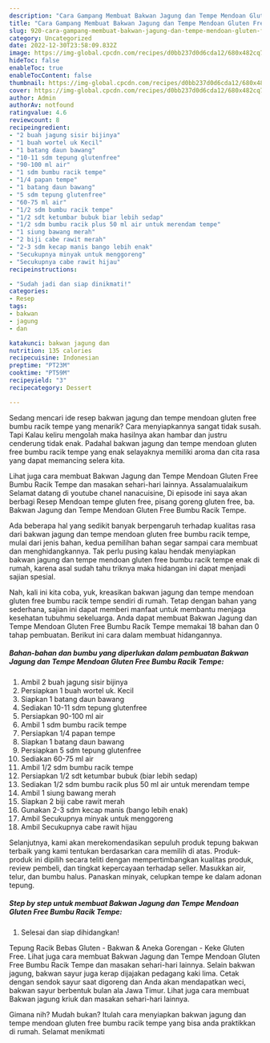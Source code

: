 ```yaml
---
description: "Cara Gampang Membuat Bakwan Jagung dan Tempe Mendoan Gluten Free Bumbu Racik Tempe yang Bikin Ngiler, Buat Buka Puasa Enak Banget"
title: "Cara Gampang Membuat Bakwan Jagung dan Tempe Mendoan Gluten Free Bumbu Racik Tempe yang Bikin Ngiler, Buat Buka Puasa Enak Banget"
slug: 920-cara-gampang-membuat-bakwan-jagung-dan-tempe-mendoan-gluten-free-bumbu-racik-tempe-yang-bikin-ngiler-buat-buka-puasa-enak-banget
category: Uncategorized
date: 2022-12-30T23:58:09.832Z
image: https://img-global.cpcdn.com/recipes/d0bb237d0d6cda12/680x482cq70/bakwan-jagung-dan-tempe-mendoan-gluten-free-bumbu-racik-tempe-foto-resep-utama.jpg
hideToc: false
enableToc: true
enableTocContent: false
thumbnail: https://img-global.cpcdn.com/recipes/d0bb237d0d6cda12/680x482cq70/bakwan-jagung-dan-tempe-mendoan-gluten-free-bumbu-racik-tempe-foto-resep-utama.jpg
cover: https://img-global.cpcdn.com/recipes/d0bb237d0d6cda12/680x482cq70/bakwan-jagung-dan-tempe-mendoan-gluten-free-bumbu-racik-tempe-foto-resep-utama.jpg
author: Admin
authorAv: notfound
ratingvalue: 4.6
reviewcount: 8
recipeingredient:
- "2 buah jagung sisir bijinya"
- "1 buah wortel uk Kecil"
- "1 batang daun bawang"
- "10-11 sdm tepung glutenfree"
- "90-100 ml air"
- "1 sdm bumbu racik tempe"
- "1/4 papan tempe"
- "1 batang daun bawang"
- "5 sdm tepung glutenfree"
- "60-75 ml air"
- "1/2 sdm bumbu racik tempe"
- "1/2 sdt ketumbar bubuk biar lebih sedap"
- "1/2 sdm bumbu racik plus 50 ml air untuk merendam tempe"
- "1 siung bawang merah"
- "2 biji cabe rawit merah"
- "2-3 sdm kecap manis bango lebih enak"
- "Secukupnya minyak untuk menggoreng"
- "Secukupnya cabe rawit hijau"
recipeinstructions:

- "Sudah jadi dan siap dinikmati!"
categories:
- Resep
tags:
- bakwan
- jagung
- dan

katakunci: bakwan jagung dan 
nutrition: 135 calories
recipecuisine: Indonesian
preptime: "PT23M"
cooktime: "PT59M"
recipeyield: "3"
recipecategory: Dessert

---
```



Sedang mencari ide resep bakwan jagung dan tempe mendoan gluten free bumbu racik tempe yang menarik? Cara menyiapkannya sangat tidak susah. Tapi Kalau keliru mengolah maka hasilnya akan hambar dan justru cenderung tidak enak. Padahal bakwan jagung dan tempe mendoan gluten free bumbu racik tempe yang enak selayaknya memiliki aroma dan cita rasa yang dapat memancing selera kita.


Lihat juga cara membuat Bakwan Jagung dan Tempe Mendoan Gluten Free Bumbu Racik Tempe dan masakan sehari-hari lainnya. Assalamualaikum Selamat datang di youtube chanel nanacuisine, Di episode ini saya akan berbagi Resep Mendoan tempe gluten free, pisang goreng gluten free, ba. Bakwan Jagung dan Tempe Mendoan Gluten Free Bumbu Racik Tempe.

Ada beberapa hal yang sedikit banyak berpengaruh terhadap kualitas rasa dari bakwan jagung dan tempe mendoan gluten free bumbu racik tempe, mulai dari jenis bahan, kedua pemilihan bahan segar sampai cara membuat dan menghidangkannya. Tak perlu pusing kalau hendak menyiapkan bakwan jagung dan tempe mendoan gluten free bumbu racik tempe enak di rumah, karena asal sudah tahu triknya maka hidangan ini dapat menjadi sajian spesial.


Nah, kali ini kita coba, yuk, kreasikan bakwan jagung dan tempe mendoan gluten free bumbu racik tempe sendiri di rumah. Tetap dengan bahan yang sederhana, sajian ini dapat memberi manfaat untuk membantu menjaga kesehatan tubuhmu sekeluarga. Anda dapat membuat Bakwan Jagung dan Tempe Mendoan Gluten Free Bumbu Racik Tempe memakai 18 bahan dan 0 tahap pembuatan. Berikut ini cara dalam membuat hidangannya.

<!--inarticleads1-->

##### Bahan-bahan dan bumbu yang diperlukan dalam pembuatan Bakwan Jagung dan Tempe Mendoan Gluten Free Bumbu Racik Tempe:

1. Ambil 2 buah jagung sisir bijinya
1. Persiapkan 1 buah wortel uk. Kecil
1. Siapkan 1 batang daun bawang
1. Sediakan 10-11 sdm tepung glutenfree
1. Persiapkan 90-100 ml air
1. Ambil 1 sdm bumbu racik tempe
1. Persiapkan 1/4 papan tempe
1. Siapkan 1 batang daun bawang
1. Persiapkan 5 sdm tepung glutenfree
1. Sediakan 60-75 ml air
1. Ambil 1/2 sdm bumbu racik tempe
1. Persiapkan 1/2 sdt ketumbar bubuk (biar lebih sedap)
1. Sediakan 1/2 sdm bumbu racik plus 50 ml air untuk merendam tempe
1. Ambil 1 siung bawang merah
1. Siapkan 2 biji cabe rawit merah
1. Gunakan 2-3 sdm kecap manis (bango lebih enak)
1. Ambil Secukupnya minyak untuk menggoreng
1. Ambil Secukupnya cabe rawit hijau


Selanjutnya, kami akan merekomendasikan sepuluh produk tepung bakwan terbaik yang kami tentukan berdasarkan cara memilih di atas. Produk-produk ini dipilih secara teliti dengan mempertimbangkan kualitas produk, review pembeli, dan tingkat kepercayaan terhadap seller. Masukkan air, telur, dan bumbu halus. Panaskan minyak, celupkan tempe ke dalam adonan tepung. 

<!--inarticleads2-->

##### Step by step untuk membuat Bakwan Jagung dan Tempe Mendoan Gluten Free Bumbu Racik Tempe:


1. Selesai dan siap dihidangkan!

Tepung Racik Bebas Gluten - Bakwan &amp; Aneka Gorengan - Keke Gluten Free. Lihat juga cara membuat Bakwan Jagung dan Tempe Mendoan Gluten Free Bumbu Racik Tempe dan masakan sehari-hari lainnya. Selain bakwan jagung, bakwan sayur juga kerap dijajakan pedagang kaki lima. Cetak dengan sendok sayur saat digoreng dan Anda akan mendapatkan weci, bakwan sayur berbentuk bulan ala Jawa Timur. Lihat juga cara membuat Bakwan jagung kriuk dan masakan sehari-hari lainnya. 

Gimana nih? Mudah bukan? Itulah cara menyiapkan bakwan jagung dan tempe mendoan gluten free bumbu racik tempe yang bisa anda praktikkan di rumah. Selamat menikmati
